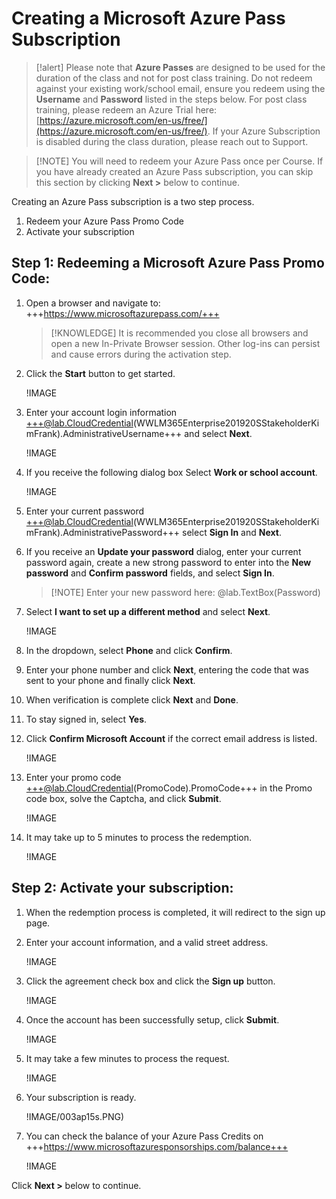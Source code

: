 # Creating a Microsoft Azure Pass Subscription

> [!alert] Please note that **Azure Passes** are designed to be used for the duration of the class and not for post class training. Do not redeem against your existing work/school email, ensure you redeem using the **Username** and **Password** listed in the steps below. For post class training, please redeem an Azure Trial here: [https://azure.microsoft.com/en-us/free/](https://azure.microsoft.com/en-us/free/). If your Azure Subscription is disabled during the class duration, please reach out to Support. 

> [!NOTE] You will need to redeem your Azure Pass once per Course. If you have already created an Azure Pass subscription, you can skip this section by clicking **Next >** below to continue.

Creating an Azure Pass subscription is a two step process.

1. Redeem your Azure Pass Promo Code  
1. Activate your subscription

## Step 1: Redeeming a Microsoft Azure Pass Promo Code:

1. Open a browser and navigate to: +++https://www.microsoftazurepass.com/+++

    > [!KNOWLEDGE] It is recommended you close all browsers and open a new In-Private Browser session. Other log-ins can persist and cause errors during the activation step.

1. Click the **Start** button to get started.
	
    !IMAGE[](https://lodmanuals.blob.core.windows.net/manuals/LODS%20Media/Azure%20Pass%20How-To/Updated_04_28_2020/1.jpg)	

1. Enter your account login information +++@lab.CloudCredential(WWLM365Enterprise201920SStakeholderKimFrank).AdministrativeUsername+++ and select **Next**.

    !IMAGE[](https://lodmanuals.blob.core.windows.net/manuals/LODS%20Media/Azure%20Pass%20How-To/Updated_04_28_2020/2.jpg)

1. If you receive the following dialog box Select **Work or school account**.

    !IMAGE[](https://lodmanuals.blob.core.windows.net/manuals/LODS%20Media/Azure%20Pass%20How-To/Updated_05_09_2024_MFA/00120s.PNG)

1. Enter your current password +++@lab.CloudCredential(WWLM365Enterprise201920SStakeholderKimFrank).AdministrativePassword+++ select **Sign In** and **Next**.

1. If you receive an **Update your password** dialog, enter your current password again, create a new strong password to enter into the **New password** and **Confirm password** fields, and select **Sign In**.

    > [!NOTE] Enter your new password here: @lab.TextBox(Password)

1. Select **I want to set up a different method** and select **Next**.

    !IMAGE[](https://lodmanuals.blob.core.windows.net/manuals/LODS%20Media/Azure%20Pass%20How-To/Updated_05_09_2024_MFA/2_2.jpg)

1. In the dropdown, select **Phone** and click **Confirm**.

1. Enter your phone number and click **Next**, entering the code that was sent to your phone and finally click **Next**.

1. When verification is complete click **Next** and **Done**.

1. To stay signed in, select **Yes**.

1. Click **Confirm Microsoft Account** if the correct email address is listed.

    !IMAGE[](https://lodmanuals.blob.core.windows.net/manuals/LODS%20Media/Azure%20Pass%20How-To/Updated_04_28_2020/3.jpg)
	
1. Enter your promo code +++@lab.CloudCredential(PromoCode).PromoCode+++ in the Promo code box, solve the Captcha, and click **Submit**.

    !IMAGE[](https://lodmanuals.blob.core.windows.net/manuals/LODS%20Media/Azure%20Pass%20How-To/Updated_04_28_2020/4.jpg)
	
1. It may take up to 5 minutes to process the redemption.

    !IMAGE[](https://lodmanuals.blob.core.windows.net/manuals/LODS%20Media/Azure%20Pass%20How-To/Updated_04_28_2020/5.jpg)
	
## Step 2: Activate your subscription:

1. When the redemption process is completed, it will redirect to the sign up page.

1. Enter your account information, and a valid street address.

    !IMAGE[](https://lodmanuals.blob.core.windows.net/manuals/LODS%20Media/Azure%20Pass%20How-To/Updated_04_28_2020/6.jpg)
	
1. Click the agreement check box and click the **Sign up** button.
	
    !IMAGE[](https://lodmanuals.blob.core.windows.net/manuals/LODS%20Media/Azure%20Pass%20How-To/Updated_12_4_2020/Screenshot_4.jpg)
	
1. Once the account has been successfully setup, click **Submit**.

    !IMAGE[](https://lodmanuals.blob.core.windows.net/manuals/LODS%20Media/Azure%20Pass%20How-To/Updated_12_4_2020/Screenshot_1.jpg)

1. It may take a few minutes to process the request.
    
    !IMAGE[](https://lodmanuals.blob.core.windows.net/manuals/LODS%20Media/Azure%20Pass%20How-To/Updated_12_4_2020/Screenshot_3.jpg)
	
1. Your subscription is ready.
	
    !IMAGE[](https://lodmanuals.blob.core.windows.net/manuals/LODS%20Media/Azure%20Pass%20How-To/Updated_05_09_2024_MFA/)/003ap15s.PNG)

1. You can check the balance of your Azure Pass Credits on +++https://www.microsoftazuresponsorships.com/balance+++

    !IMAGE[](https://lodmanuals.blob.core.windows.net/manuals/LODS%20Media/Azure%20Pass%20How-To/Updated_04_28_2020/9.jpg)
    
Click **Next >** below to continue.
